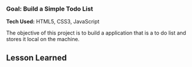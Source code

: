 ### Goal: Build a Simple Todo List
**Tech Used:** HTML5, CSS3, JavaScript

The objective of this project is to build a application that is a to do list and stores it local on the machine.


## Lesson Learned
